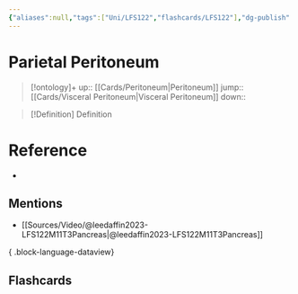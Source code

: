 ```yaml
---
{"aliases":null,"tags":["Uni/LFS122","flashcards/LFS122"],"dg-publish":true,"permalink":"/cards/parietal-peritoneum/","dgPassFrontmatter":true}
---
```


# Parietal Peritoneum

> [!ontology]+
> up:: [[Cards/Peritoneum\|Peritoneum]]
> jump:: [[Cards/Visceral Peritoneum\|Visceral Peritoneum]]
> down:: 

> [!Definition] Definition
> 

# Reference
- 

## Mentions
- [[Sources/Video/@leedaffin2023-LFS122M11T3Pancreas\|@leedaffin2023-LFS122M11T3Pancreas]]

{ .block-language-dataview}

## Flashcards

